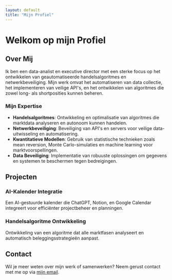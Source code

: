 ```yaml
---
layout: default
title: "Mijn Profiel"
---
```


# Welkom op mijn Profiel

## Over Mij
Ik ben een data-analist en executive director met een sterke focus op het ontwikkelen van geautomatiseerde handelsalgoritmes en netwerkbeveiliging. Mijn werk omvat het automatiseren van data collectie, het implementeren van veilige API's, en het ontwikkelen van algoritmes die zowel long- als shortposities kunnen beheren.

### Mijn Expertise
- **Handelsalgoritmes**: Ontwikkeling en optimalisatie van algoritmes die marktdata analyseren en autonoom kunnen handelen.
- **Netwerkbeveiliging**: Beveiliging van API's en servers voor veilige data-uitwisseling en automatisering.
- **Kwantitatieve Modellen**: Gebruik van statistische technieken zoals mean reversion, Monte Carlo-simulaties en machine learning voor marktvoorspellingen.
- **Data Beveiliging**: Implementatie van robuuste oplossingen om gegevens en systemen te beschermen tegen bedreigingen.

## Projecten
### AI-Kalender Integratie
Een AI-gestuurde kalender die ChatGPT, Notion, en Google Calendar integreert voor efficiënter projectbeheer en planningen.

### Handelsalgoritme Ontwikkeling
Ontwikkeling van een algoritme dat alle marktfasen analyseert en automatisch beleggingsstrategieën aanpast.

## Contact
Wil je meer weten over mijn werk of samenwerken? Neem gerust contact met me op via [mijn email](mailto:voorbeeld@example.com).
